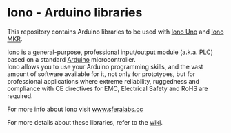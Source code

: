 # Iono - Arduino libraries

This repository contains Arduino libraries to be used with [Iono Uno](https://www.sferalabs.cc/product/iono-uno/) and [Iono MKR](https://www.sferalabs.cc/product/iono-mkr/).  

Iono is a general-purpose, professional input/output module (a.k.a. PLC) based on a standard [Arduino](http://www.arduino.cc/) microcontroller.  
Iono allows you to use your Arduino programming skills, and the vast amount of software available for it, not only for prototypes, but for professional applications where extreme reliability, ruggedness and compliance with CE directives for EMC, Electrical Safety and RoHS are required.

For more info about Iono visit www.sferalabs.cc

For more details about these libraries, refer to the [wiki](../../wiki).
